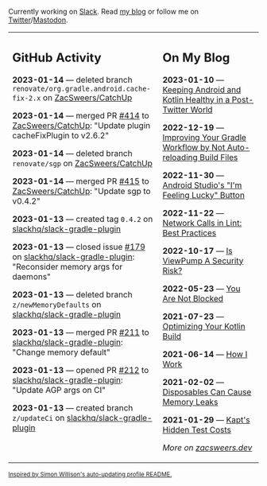 Currently working on [Slack](https://slack.com/). Read [my blog](https://zacsweers.dev/) or follow me on [Twitter](https://twitter.com/ZacSweers)/[Mastodon](https://hachyderm.io/@ZacSweers).

<table><tr><td valign="top" width="60%">

## GitHub Activity
<!-- githubActivity starts -->
**2023-01-14** — deleted branch `renovate/org.gradle.android.cache-fix-2.x` on [ZacSweers/CatchUp](https://github.com/ZacSweers/CatchUp)

**2023-01-14** — merged PR [#414](https://github.com/ZacSweers/CatchUp/pull/414) to [ZacSweers/CatchUp](https://github.com/ZacSweers/CatchUp): "Update plugin cacheFixPlugin to v2.6.2"

**2023-01-14** — deleted branch `renovate/sgp` on [ZacSweers/CatchUp](https://github.com/ZacSweers/CatchUp)

**2023-01-14** — merged PR [#415](https://github.com/ZacSweers/CatchUp/pull/415) to [ZacSweers/CatchUp](https://github.com/ZacSweers/CatchUp): "Update sgp to v0.4.2"

**2023-01-13** — created tag `0.4.2` on [slackhq/slack-gradle-plugin](https://github.com/slackhq/slack-gradle-plugin)

**2023-01-13** — closed issue [#179](https://github.com/slackhq/slack-gradle-plugin/issues/179) on [slackhq/slack-gradle-plugin](https://github.com/slackhq/slack-gradle-plugin): "Reconsider memory args for daemons"

**2023-01-13** — deleted branch `z/newMemoryDefaults` on [slackhq/slack-gradle-plugin](https://github.com/slackhq/slack-gradle-plugin)

**2023-01-13** — merged PR [#211](https://github.com/slackhq/slack-gradle-plugin/pull/211) to [slackhq/slack-gradle-plugin](https://github.com/slackhq/slack-gradle-plugin): "Change memory default"

**2023-01-13** — opened PR [#212](https://github.com/slackhq/slack-gradle-plugin/pull/212) to [slackhq/slack-gradle-plugin](https://github.com/slackhq/slack-gradle-plugin): "Update AGP args on CI"

**2023-01-13** — created branch `z/updateCi` on [slackhq/slack-gradle-plugin](https://github.com/slackhq/slack-gradle-plugin)
<!-- githubActivity ends -->
</td><td valign="top" width="40%">

## On My Blog
<!-- blog starts -->
**2023-01-10** — [Keeping Android and Kotlin Healthy in a Post-Twitter World](https://www.zacsweers.dev/keeping-android-healthy/)

**2022-12-19** — [Improving Your Gradle Workflow by Not Auto-reloading Build Files](https://www.zacsweers.dev/improving-your-workflow-by-not-auto-reloading-build-files/)

**2022-11-30** — [Android Studio's "I'm Feeling Lucky" Button](https://www.zacsweers.dev/android-studios-im-feeling-lucky-button/)

**2022-11-22** — [Network Calls in Lint: Best Practices](https://www.zacsweers.dev/network-calls-in-lint-best-practices/)

**2022-10-17** — [Is ViewPump A Security Risk?](https://www.zacsweers.dev/is-viewpump-a-security-risk/)

**2022-05-23** — [You Are Not Blocked](https://www.zacsweers.dev/you-are-not-blocked/)

**2021-07-23** — [Optimizing Your Kotlin Build](https://www.zacsweers.dev/optimizing-your-kotlin-build/)

**2021-06-14** — [How I Work](https://www.zacsweers.dev/how-i-work/)

**2021-02-02** — [Disposables Can Cause Memory Leaks](https://www.zacsweers.dev/disposables-can-cause-memory-leaks/)

**2021-01-29** — [Kapt's Hidden Test Costs](https://www.zacsweers.dev/kapts-hidden-test-costs/)
<!-- blog ends -->
_More on [zacsweers.dev](https://zacsweers.dev/)_
</td></tr></table>

<sub><a href="https://simonwillison.net/2020/Jul/10/self-updating-profile-readme/">Inspired by Simon Willison's auto-updating profile README.</a></sub>